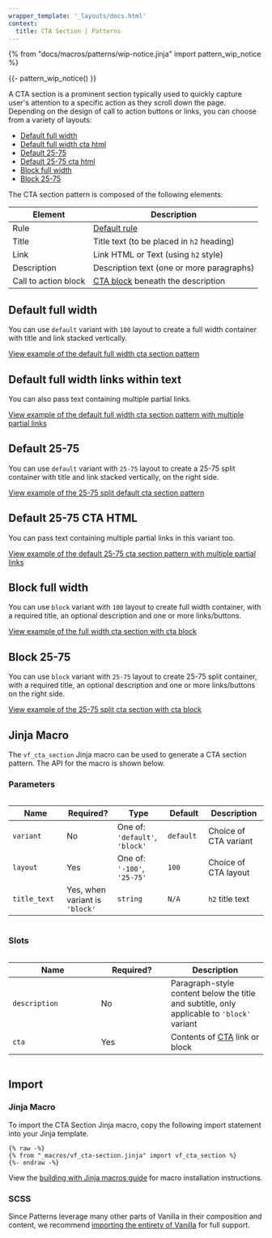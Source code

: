```yaml
---
wrapper_template: '_layouts/docs.html'
context:
  title: CTA Section | Patterns
---
```


{% from "docs/macros/patterns/wip-notice.jinja" import pattern_wip_notice %}

{{- pattern_wip_notice() }}

A CTA section is a prominent section typically used to quickly capture user's attention to a specific action as they scroll down the page.
Depending on the design of call to action buttons or links, you can choose from a variety of layouts:

- [Default full width](#default-full-width)
- [Default full width cta html](#default-full-width-cta-html)
- [Default 25-75](#default-25-75)
- [Default 25-75 cta html](#default-25-75-cta-html)
- [Block full width](#block-full-width)
- [Block 25-75](#block-25-75)

The CTA section pattern is composed of the following elements:

| Element              | Description                                                   |
| -------------------- | ------------------------------------------------------------- |
| Rule                 | [Default rule](/docs/patterns/rule#default)                   |
| Title                | Title text (to be placed in `h2` heading)                     |
| Link                 | Link HTML or Text (using `h2` style)                          |
| Description          | Description text (one or more paragraphs)                     |
| Call to action block | [CTA block](/docs/patterns/cta-block) beneath the description |

## Default full width

You can use <code>default</code> variant with <code>100</code> layout to create a full width container with title and link stacked vertically.

<div class="embedded-example"><a href="/docs/examples/patterns/cta-section/default-full-width" class="js-example" data-lang="jinja">
View example of the default full width cta section pattern
</a></div>

## Default full width links within text

You can also pass text containing multiple partial links.

<div class="embedded-example"><a href="/docs/examples/patterns/cta-section/default-full-width-links-within-text" class="js-example" data-lang="jinja">
View example of the default full width cta section pattern with multiple partial links
</a></div>

## Default 25-75

You can use <code>default</code> variant with <code>25-75</code> layout to create a 25-75 split container with title and link stacked vertically, on the right side.

<div class="embedded-example"><a href="/docs/examples/patterns/cta-section/default-25-75" class="js-example" data-lang="jinja">
View example of the 25-75 split default cta section pattern
</a></div>

## Default 25-75 CTA HTML

You can pass text containing multiple partial links in this variant too.

<div class="embedded-example"><a href="/docs/examples/patterns/cta-section/default-25-75-links-within-text" class="js-example" data-lang="jinja">
View example of the default 25-75 cta section pattern with multiple partial links
</a></div>

## Block full width

You can use <code>block</code> variant with <code>100</code> layout to create full width container, with a required title, an optional description and one or more links/buttons.

<div class="embedded-example"><a href="/docs/examples/patterns/cta-section/block-full-width" class="js-example" data-lang="jinja">
View example of the full width cta section with cta block
</a></div>

## Block 25-75

You can use <code>block</code> variant with <code>25-75</code> layout to create 25-75 split container, with a required title, an optional description and one or more links/buttons on the right side.

<div class="embedded-example"><a href="/docs/examples/patterns/cta-section/block-25-75" class="js-example" data-lang="jinja">
View example of the 25-75 split cta section with cta block
</a></div>

## Jinja Macro

The `vf_cta_section` Jinja macro can be used to generate a CTA section pattern. The API for the macro is shown below.

### Parameters

<div style="overflow: auto;">
  <table>
    <thead>
      <tr>
        <th style="width: 220px;">Name</th>
        <th style="width: 160px;">Required?</th>
        <th style="width: 160px;">Type</th>
        <th style="width: 160px;">Default</th>
        <th style="width: 250px;">Description</th>
      </tr>
    </thead>
    <tbody>
      <tr>
        <td>
          <code>variant</code>
        </td>
        <td>
          No
        </td>
        <td>
          One of:<br>
          <code>'default'</code>,<br>
          <code>'block'</code>
        </td>
        <td>
          <code>default</code>
        </td>
        <td>
          Choice of CTA variant
        </td>
      </tr>
      <tr>
        <td>
          <code>layout</code>
        </td>
        <td>
          Yes
        </td>
        <td>
          One of:<br>
          <code>'-100'</code>,<br>
          <code>'25-75'</code>
        </td>
        <td>
          <code>100</code>
        </td>
        <td>
          Choice of CTA layout
        </td>
      </tr>
      <tr>
        <td>
          <code>title_text</code>
        </td>
        <td>
          Yes, when variant is <code>'block'</code>
        </td>
        <td>
          <code>string</code>
        </td>
        <td>
          <code>N/A</code>
        </td>
        <td>
          <code>h2</code> title text
        </td>
      </tr>
    </tbody>
  </table>
</div>

### Slots

<div style="overflow: auto;">
  <table>
    <thead>
      <tr>
        <th style="width: 220px;">Name</th>
        <th style="width: 160px;">Required?</th>
        <th style="width: 250px;">Description</th>
      </tr>
    </thead>
    <tbody>
      <tr>
      <tr>
        <td>
          <code>description</code>
        </td>
        <td>
          No
        </td>
        <td>
          Paragraph-style content below the title and subtitle, only applicable to <code>'block'</code> variant 
        </td>
      </tr>
      <tr>
        <td>
          <code>cta</code>
        </td>
        <td>
          Yes
        </td>
        <td>
          Contents of <a href="/docs/patterns/cta-block">CTA</a> link or block
        </td>
      </tr>
    </tbody>
  </table>
</div>

## Import

### Jinja Macro

To import the CTA Section Jinja macro, copy the following import statement into your
Jinja template.

```jinja
{% raw -%}
{% from "_macros/vf_cta-section.jinja" import vf_cta_section %}
{%- endraw -%}
```

View the [building with Jinja macros guide](/docs/building-vanilla#jinja-macros)
for macro installation instructions.

### SCSS

Since Patterns leverage many other parts of Vanilla in their composition and content, we
recommend [importing the entirety of Vanilla](/docs#install) for full support.
